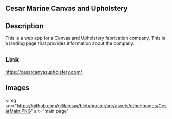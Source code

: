 ## Cesar Marine Canvas and Upholstery

## Description

This is a web app for a Canvas and Upholstery fabrication company. This is a landing page that provides information about the company.

## Link

https://cesarcanvasupholstery.com/

## Images
<img src="https://github.com/gllil/cesar/blob/master/src/assets/otherImages/CesarMain.PNG" alt="main page"
